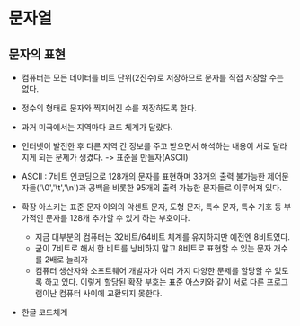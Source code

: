 # 문자열

## 문자의 표현
* 컴퓨터는 모든 데이터를 비트 단위(2진수)로 저장하므로 문자를 직접 저장할 수는 없다.
* 정수의 형태로 문자와 찍지어진 수를 저장하도록 한다.
* 과거 미국에서는 지역마다 코드 체계가 달랐다.
* 인터넷이 발전한 후 다른 지역 간 정보를 주고 받으면서 해석하는 내용이 서로 달라지게 되는 문제가 생겼다. -> 표준을 만들자(ASCII)
* ASCII : 7비트 인코딩으로 128개의 문자를 표현하며 33개의 출력 불가능한 제어문자들('\0','\t','\n')과 공백을 비롯한 95개의 출력 가능한 문자들로 이루어져 있다.

* 확장 아스키는 표준 문자 이외의 악센트 문자, 도형 문자, 특수 문자, 특수 기호 등 부가적인 문자를 128개 추가할 수 있게 하는 부호이다.
    * 지금 대부분의 컴퓨터는 32비트/64비트 체계를 유지하지만 예전엔 8비트였다.
    * 굳이 7비트로 해서 한 비트를 낭비하지 말고 8비트로 표현할 수 있는 문자 개수를 2배로 늘리자
    * 컴퓨터 생산자와 소프트웨어 개발자가 여러 가지 다양한 문제를 할당할 수 있도록 하고 있다. 이렇게 할당된 확장 부호는 표준 아스키와 같이 서로 다른 프로그램이난 컴퓨터 사이에 교환되지 못한다.
* 한글 코드체계 

